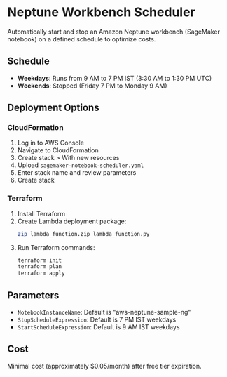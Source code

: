 # Neptune Workbench Scheduler

Automatically start and stop an Amazon Neptune workbench (SageMaker notebook) on a defined schedule to optimize costs.

## Schedule

- **Weekdays**: Runs from 9 AM to 7 PM IST (3:30 AM to 1:30 PM UTC)
- **Weekends**: Stopped (Friday 7 PM to Monday 9 AM)

## Deployment Options

### CloudFormation

1. Log in to AWS Console
2. Navigate to CloudFormation
3. Create stack > With new resources
4. Upload `sagemaker-notebook-scheduler.yaml`
5. Enter stack name and review parameters
6. Create stack

### Terraform

1. Install Terraform
2. Create Lambda deployment package:
   ```bash
   zip lambda_function.zip lambda_function.py
   ```
3. Run Terraform commands:
   ```bash
   terraform init
   terraform plan
   terraform apply
   ```

## Parameters

- `NotebookInstanceName`: Default is "aws-neptune-sample-ng"
- `StopScheduleExpression`: Default is 7 PM IST weekdays
- `StartScheduleExpression`: Default is 9 AM IST weekdays

## Cost

Minimal cost (approximately $0.05/month) after free tier expiration.

